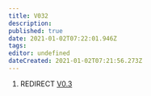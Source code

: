 ```yaml
---
title: V032
description: 
published: true
date: 2021-01-02T07:22:01.946Z
tags: 
editor: undefined
dateCreated: 2021-01-02T07:21:56.273Z
---
```


1.  REDIRECT [V0.3](V0.3 "wikilink")
